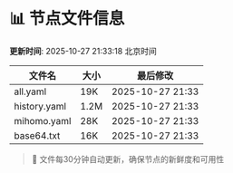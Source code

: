 # 📊 节点文件信息

**更新时间**: 2025-10-27 21:33:18 北京时间

| 文件名 | 大小 | 最后修改 |
|--------|------|----------|
| all.yaml | 19K | 2025-10-27 21:33 |
| history.yaml | 1.2M | 2025-10-27 21:33 |
| mihomo.yaml | 28K | 2025-10-27 21:33 |
| base64.txt | 16K | 2025-10-27 21:33 |

> 🔄 文件每30分钟自动更新，确保节点的新鲜度和可用性
